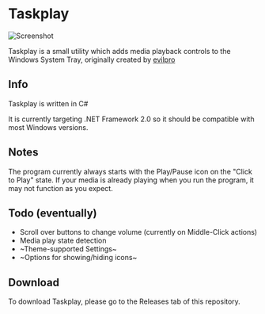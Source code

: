 # Taskplay
![Screenshot](https://raw.githubusercontent.com/evilpro/Taskplay/master/Taskplay.png)

Taskplay is a small utility which adds media playback controls to the Windows System Tray, originally created by [evilpro](https://github.com/evilpro/Taskplay)

## Info
Taskplay is written in C#

It is currently targeting .NET Framework 2.0 so it should be compatible with most Windows versions. 

## Notes
The program currently always starts with the Play/Pause icon on the "Click to Play" state. If your media is already playing when you run the program, it may not function as you expect.

## Todo (eventually)
- Scroll over buttons to change volume (currently on Middle-Click actions)
- Media play state detection
- ~Theme-supported Settings~
- ~Options for showing/hiding icons~

## Download
To download Taskplay, please go to the Releases tab of this repository.
